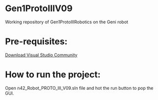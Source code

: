 # Gen1ProtoIIIV09
Working repository of Gen1ProtoIIIRobotics on the Geni robot


# Pre-requisites:
[Download Visual Studio Community](https://visualstudio.microsoft.com/downloads/)

# How to run the project:
Open n42_Robot_PROTO_III_V09.sln file and hot the run button to pop the GUI.
